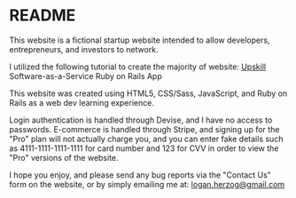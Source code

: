 # README

This website is a fictional startup website intended to allow developers,
entrepreneurs, and investors to network.

I utilized the following tutorial to create the majority of website: 
[Upskill](http://upskillcourses.com) Software-as-a-Service Ruby on Rails App

This website was created using HTML5, CSS/Sass, JavaScript, and Ruby on Rails as
a web dev learning experience.

Login authentication is handled through Devise, and I have no access to passwords.
E-commerce is handled through Stripe, and signing up for the "Pro" plan will not 
actually charge you, and you can enter fake details such as 4111-1111-1111-1111 
for card number and 123 for CVV in order to view the "Pro" versions of the website.

I hope you enjoy, and please send any bug reports via the "Contact Us" form on
the website, or by simply emailing me at: logan.herzog@gmail.com